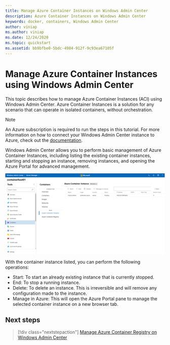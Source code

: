 ```yaml
---
title: Manage Azure Container Instances on Windows Admin Center
description: Azure Container Instances on Windows Admin Center
keywords: docker, containers, Windows Admin Center
author: viniap
ms.author: viniap
ms.date: 12/24/2020
ms.topic: quickstart
ms.assetid: bb9bfbe0-5bdc-4984-912f-9c93ea67105f
---
```

# Manage Azure Container Instances using Windows Admin Center

This topic describes how to manage Azure Container Instances (ACI) using Windows Admin Center. Azure Container Instances is a solution for any scenario that can operate in isolated containers, without orchestration.

>[!Note]
>An Azure subscription is required to run the steps in this tutorial. For more information on how to connect your Windows Admin Center instance to Azure, check out the [documentation](https://docs.microsoft.com/windows-server/manage/windows-admin-center/azure/azure-integration).

Windows Admin Center allows you to perform basic management of Azure Container Instances, including listing the existing container instances, starting and stopping an instance, removing instances, and opening the Azure Portal for advanced management.

![Azure container instance](./media/WAC-ACI.png)

With the container instance listed, you can perform the following operations:

- Start: To start an already existing instance that is currently stopped.
- End: To stop a running instance.
- Delete: To delete an instance. This is irreversible and will remove any configuration made to the instance.
- Manage in Azure: This will open the Azure Portal pane to manage the selected container instance on a new browser tab.

## Next steps

> [!div class="nextstepaction"]
> [Manage Azure Container Registry on Windows Admin Center](./wac-acr.md)